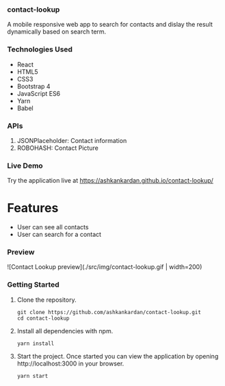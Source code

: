 ### contact-lookup
A mobile responsive web app to search for contacts and dislay the result dynamically based on search term.


### Technologies Used
* React
* HTML5
* CSS3
* Bootstrap 4
* JavaScript ES6
* Yarn
* Babel

### APIs
1. JSONPlaceholder: Contact information
2. ROBOHASH: Contact Picture

### Live Demo
Try the application live at https://ashkankardan.github.io/contact-lookup/

# Features
* User can see all contacts
* User can search for a contact

### Preview
![Contact Lookup preview](./src/img/contact-lookup.gif | width=200)

### Getting Started

1. Clone the repository.

    ```shell
    git clone https://github.com/ashkankardan/contact-lookup.git
    cd contact-lookup
    ```
2. Install all dependencies with npm.

    ```shell
    yarn install
    ```

3. Start the project. Once started you can view the application by opening http://localhost:3000 in your browser.

    ```shell
    yarn start
    ```
